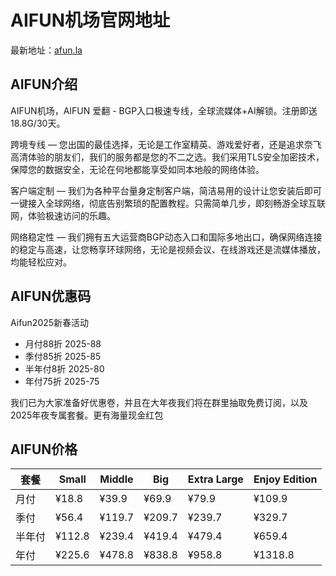 # AIFUN机场官网地址

最新地址：[afun.la](https://url.gogogomiao.one/QYTN)

## AIFUN介绍

AIFUN机场，AIFUN 爱翻 - BGP入口极速专线，全球流媒体+AI解锁。注册即送18.8G/30天。

跨境专线 — 您出国的最佳选择，无论是工作室精英、游戏爱好者，还是追求奈飞高清体验的朋友们，我们的服务都是您的不二之选。我们采用TLS安全加密技术，保障您的数据安全，无论在何地都能享受如同本地般的网络体验。 

客户端定制 — 我们为各种平台量身定制客户端，简洁易用的设计让您安装后即可一键接入全球网络，彻底告别繁琐的配置教程。只需简单几步，即刻畅游全球互联网，体验极速访问的乐趣。 

网络稳定性 — 我们拥有五大运营商BGP动态入口和国际多地出口，确保网络连接的稳定与高速，让您畅享环球网络，无论是视频会议、在线游戏还是流媒体播放，均能轻松应对。 

## AIFUN优惠码

Aifun2025新春活动

- 月付88折 2025-88
- 季付85折 2025-85
- 半年付8折 2025-80
- 年付75折 2025-75

我们已为大家准备好优惠卷，并且在大年夜我们将在群里抽取免费订阅，以及2025年夜专属套餐。更有海量现金红包

## AIFUN价格

|套餐|Small|Middle|Big|Extra Large|Enjoy Edition|
|----|----|----|----|----|----|
|月付|¥18.8|¥39.9|¥69.9|¥79.9|¥109.9|
|季付|¥56.4|¥119.7|¥209.7|¥239.7|¥329.7|
|半年付|¥112.8|¥239.4|¥419.4|¥479.4|¥659.4|
|年付|¥225.6|¥478.8|¥838.8|¥958.8|¥1318.8|


